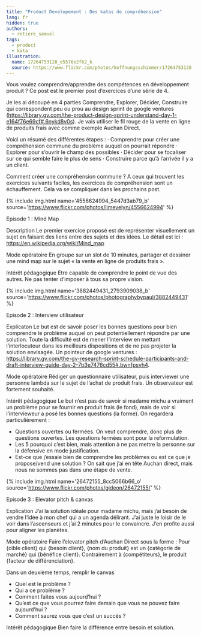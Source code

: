 ```yaml
---
title: "Product Developement : Des katas de compréhension"
lang: fr
hidden: true
authors:
  - retiere_samuel
tags:
  - product
  - kata
illustration:
  name: 17264753128_e5576e2f62_k
  source: https://www.flickr.com/photos/hoffnungsschimmer/17264753128
---
```

Vous voulez comprendre/apprendre des compétences en développement produit ? Ce post est le premier post d’exercices d’une série de 4.
 
Je les ai découpé en 4 parties Comprendre, Explorer, Décider, Construire qui correspondent peu ou prou au design sprint de google ventures (https://library.gv.com/the-product-design-sprint-understand-day-1-e164f76e69cf#.6nykd8v0s). Je vais utiliser le fil rouge de la vente en ligne de produits frais avec comme exemple Auchan Direct. 
 
Voici un résumé des différentes étapes :
·         Comprendre pour créer une compréhension commune du problème auquel on pourrait répondre
·         Explorer pour s’ouvrir le champ des possibles
·         Décider pour se focaliser sur ce qui semble faire le plus de sens
·         Construire parce qu’à l’arrivée il y a un client.

Comment créer une compréhension commune ? A ceux qui trouvent les exercices suivants faciles, les exercices de compréhension sont un échauffement. Cela va se compliquer dans les prochains post.

{% include img.html
    name='4556624994_5447d3ab79_b'
    source='https://www.flickr.com/photos/limevelyn/4556624994'
%}
 
Episode 1 : Mind Map

Description
Le premier exercice proposé est de représenter visuellement un sujet en faisant des liens entre des sujets et des idées. Le détail est ici : https://en.wikipedia.org/wiki/Mind_map
 
Mode opératoire
En groupe sur un slot de 10 minutes, partager et dessiner une mind map sur le sujet « la vente en ligne de produits frais ».

Intérêt pédagogique
Etre capable de comprendre le point de vue des autres. Ne pas tenter d’imposer à tous sa propre vision.

{% include img.html
    name='3882449431_2793909038_b'
    source='https://www.flickr.com/photos/photographybypaul/3882449431'
%}

Episode 2 : Interview utilisateur

Explicaton
Le but est de savoir poser les bonnes questions pour bien comprendre le problème auquel on peut potentiellement répondre par une solution. Toute la difficulté est de mener l’interview en mettant l’interlocuteur dans les meilleurs dispositions et de ne pas projeter la solution envisagée. Un pointeur de google ventures : https://library.gv.com/the-gv-research-sprint-schedule-participants-and-draft-interview-guide-day-2-7b3e7476cd55#.bwnfpsvh4.

Mode opératoire
Rédiger un questionnaire utilisateur, puis interviewer une personne lambda sur le sujet de l’achat de produit frais. Un observateur est fortement souhaité.

Intérêt pédagogique
Le but n’est pas de savoir si madame michu a vraiment un problème pour se fournir en produit frais (le fond), mais de voir si l’intervieweur a posé les bonnes questions (la forme). On regardera particulièrement :
- Questions ouvertes ou fermées. On veut comprendre, donc plus de questions ouvertes. Les questions fermées sont pour la reformulation.
- Les 5 pourquoi c’est bien, mais attention à ne pas mettre la personne sur la défensive en mode justification.
- Est-ce que j’essaie bien de comprendre les problèmes ou est ce que je propose/vend une solution ? On sait que j’ai en tête Auchan direct, mais nous ne sommes pas dans une étape de vente.

{% include img.html
    name='26472155_8cc5066b66_o'
    source='https://www.flickr.com/photos/gideon/26472155/'
%}
 
Episode 3 : Elevator pitch & canvas

Explication
J’ai la solution idéale pour madame michu, mais j’ai besoin de vendre l’idée à mon chef qui a un agenda délirant. J’ai juste le loisir de le voir dans l’ascenseurs et j’ai 2 minutes pour le convaincre. J’en profite aussi pour aligner les planètes.

Mode opératoire
Faire l’elevator pitch d’Auchan Direct sous la forme :
Pour {cible client} qui {besoin client}, {nom du produit} est un {catégorie de marché} qui {bénéfice client}. Contrairement à {compétiteurs}, le produit {facteur de différenciation}.

Dans un deuxième temps, remplir le canvas
- Quel est le problème ?
- Qui a ce problème ?
- Comment faites vous aujourd’hui ?
- Qu’est ce que vous pourrez faire demain que vous ne pouvez faire aujourd’hui ?
- Comment saurez vous que c’est un succès ?

Intérêt pédagogique
Bien faire la différence entre besoin et solution. 